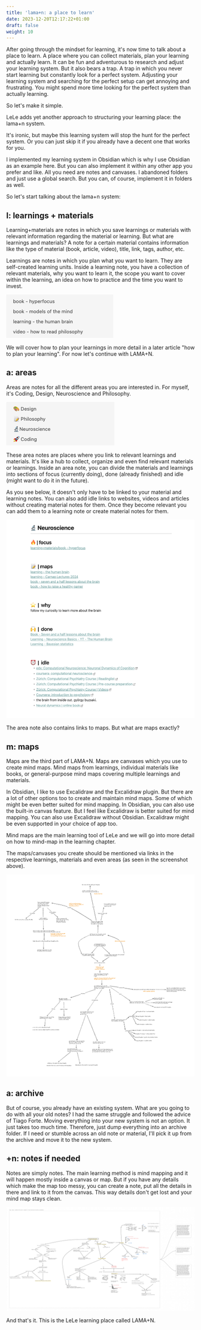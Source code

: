 ```yaml
---
title: 'lama+n: a place to learn'
date: 2023-12-20T12:17:22+01:00
draft: false
weight: 10
---
```


After going through the mindset for learning, it's now time to talk about a
place to learn. A place where you can collect materials, plan your learning and
actually learn. It can be fun and adventurous to research and adjust your
learning system. But it also bears a trap. A trap in which you never start
learning but constantly look for a perfect system. Adjusting your learning
system and searching for the perfect setup can get annoying and frustrating.
You might spend more time looking for the perfect system than actually
learning.

So let's make it simple.

LeLe adds yet another approach to structuring your learning place: the lama+n
system.

It's ironic, but maybe this learning system will stop the hunt for the perfect
system. Or you can just skip it if you already have a decent one that works for
you.

I implemented my learning system in Obsidian which is why I use Obsidian as an
example here. But you can also implement it within any other app you prefer and
like. All you need are notes and canvases. I abandoned folders and just use a
global search. But you can, of course, implement it in folders as well.

So let's start talking about the lama+n system:

## l: learnings + materials

Learning+materials are notes in which you save learnings or materials with
relevant information regarding the material or learning. But what are learnings
and materials? A note for a certain material contains information like the type
of material (book, article, video), title, link, tags, author, etc.

Learnings are notes in which you plan what you want to learn. They are
self-created learning units. Inside a learning note, you have a collection of
relevant materials, why you want to learn it, the scope you want to cover
within the learning, an idea on how to practice and the time you want to
invest.

![learnings + materials](./learnings_materials.png)

We will cover how to plan your learnings in more detail in a later article "how
to plan your learning". For now let's continue with LAMA+N.

## a: areas

Areas are notes for all the different areas you are interested in. For myself,
it's Coding, Design, Neuroscience and Philosophy.

![areas](./areas.png)

These area notes are places where you link to relevant learnings and materials.
It's like a hub to collect, organize and even find relevant materials or
learnings. Inside an area note, you can divide the materials and learnings into
sections of focus (currently doing), done (already finished) and idle (might
want to do it in the future).

As you see below, it doesn't only have to be linked to your material and
learning notes. You can also add idle links to websites, videos and articles
without creating material notes for them. Once they become relevant you can add
them to a learning note or create material notes for them.

![area example](./area_example.png)

The area note also contains links to maps. But what are maps exactly?

## m: maps

Maps are the third part of LAMA+N. Maps are canvases which you use to create
mind maps. Mind maps from learnings, individual materials like books, or
general-purpose mind maps covering multiple learnings and materials.

In Obsidian, I like to use Excalidraw and the Excalidraw plugin. But there are
a lot of other options too to create and maintain mind maps. Some of which
might be even better suited for mind mapping. In Obsidian, you can also use the
built-in canvas feature. But I feel like Excalidraw is better suited for mind
mapping. You can also use Excalidraw without Obsidian. Excalidraw might be even
supported in your choice of app too.

Mind maps are the main learning tool of LeLe and we will go into more detail on
how to mind-map in the learning chapter.

The maps/canvases you create should be mentioned via links in the respective
learnings, materials and even areas (as seen in the screenshot above).

![map example](./map_example.png)

## a: archive

But of course, you already have an existing system. What are you going to do
with all your old notes? I had the same struggle and followed the advice of
Tiago Forte. Moving everything into your new system is not an option. It just
takes too much time. Therefore, just dump everything into an archive folder. If
I need or stumble across an old note or material, I'll pick it up from the
archive and move it to the new system.

## +n: notes if needed

Notes are simply notes. The main learning method is mind mapping and it will
happen mostly inside a canvas or map. But if you have any details which make
the map too messy, you can create a note, put all the details in there and link
to it from the canvas. This way details don't get lost and your mind map stays
clean.

![map with external notes example](./map_with_notes.png)

And that's it. This is the LeLe learning place called LAMA+N.
